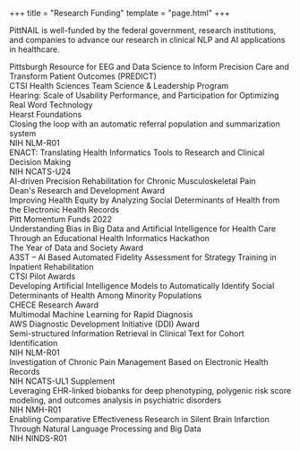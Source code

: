 +++
title = "Research Funding"
template = "page.html"
+++

<div class="section-intro fade-in">
    <p class="lead">PittNAIL is well-funded by the federal government, research institutions, and companies to advance our research in clinical NLP and AI applications in healthcare.</p>
</div>

<div class="funding-list fade-in">

<div class="funding-card">
<div class="funding-title">Pittsburgh Resource for EEG and Data Science to Inform Precision Care and Transform Patient Outcomes (PREDICT)</div>
<div class="funding-source">CTSI Health Sciences Team Science & Leadership Program</div>
</div>

<div class="funding-card">
<div class="funding-title">Hearing: Scale of Usability Performance, and Participation for Optimizing Real Word Technology</div>
<div class="funding-source">Hearst Foundations</div>
</div>

<div class="funding-card">
<div class="funding-title">Closing the loop with an automatic referral population and summarization system</div>
<div class="funding-source">NIH NLM-R01</div>
</div>

<div class="funding-card">
<div class="funding-title">ENACT: Translating Health Informatics Tools to Research and Clinical Decision Making</div>
<div class="funding-source">NIH NCATS-U24</div>
</div>

<div class="funding-card">
<div class="funding-title">AI-driven Precision Rehabilitation for Chronic Musculoskeletal Pain</div>
<div class="funding-source">Dean's Research and Development Award</div>
</div>

<div class="funding-card completed">
<div class="funding-title">Improving Health Equity by Analyzing Social Determinants of Health from the Electronic Health Records</div>
<div class="funding-source">Pitt Momentum Funds 2022</div>
</div>

<div class="funding-card completed">
<div class="funding-title">Understanding Bias in Big Data and Artificial Intelligence for Health Care Through an Educational Health Informatics Hackathon</div>
<div class="funding-source">The Year of Data and Society Award</div>
</div>

<div class="funding-card completed">
<div class="funding-title">A3ST – AI Based Automated Fidelity Assessment for Strategy Training in Inpatient Rehabilitation</div>
<div class="funding-source">CTSI Pilot Awards</div>
</div>

<div class="funding-card completed">
<div class="funding-title">Developing Artificial Intelligence Models to Automatically Identify Social Determinants of Health Among Minority Populations</div>
<div class="funding-source">CHECE Research Award</div>
</div>

<div class="funding-card completed">
<div class="funding-title">Multimodal Machine Learning for Rapid Diagnosis</div>
<div class="funding-source">AWS Diagnostic Development Initiative (DDI) Award</div>
</div>

<div class="funding-card completed">
<div class="funding-title">Semi-structured Information Retrieval in Clinical Text for Cohort Identification</div>
<div class="funding-source">NIH NLM-R01</div>
</div>

<div class="funding-card completed">
<div class="funding-title">Investigation of Chronic Pain Management Based on Electronic Health Records</div>
<div class="funding-source">NIH NCATS-UL1 Supplement</div>
</div>

<div class="funding-card completed">
<div class="funding-title">Leveraging EHR-linked biobanks for deep phenotyping, polygenic risk score modeling, and outcomes analysis in psychiatric disorders</div>
<div class="funding-source">NIH NMH-R01</div>
</div>

<div class="funding-card completed">
<div class="funding-title">Enabling Comparative Effectiveness Research in Silent Brain Infarction Through Natural Language Processing and Big Data</div>
<div class="funding-source">NIH NINDS-R01</div>
</div>

</div>
